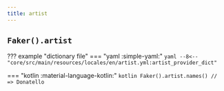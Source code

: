 ```yaml
---
title: artist
---
```


## `Faker().artist`

??? example "dictionary file"
    === "yaml :simple-yaml:"
        ```yaml
        --8<-- "core/src/main/resources/locales/en/artist.yml:artist_provider_dict"
        ```

=== "kotlin :material-language-kotlin:"
    ```kotlin
    Faker().artist.names() // => Donatello
    ```
